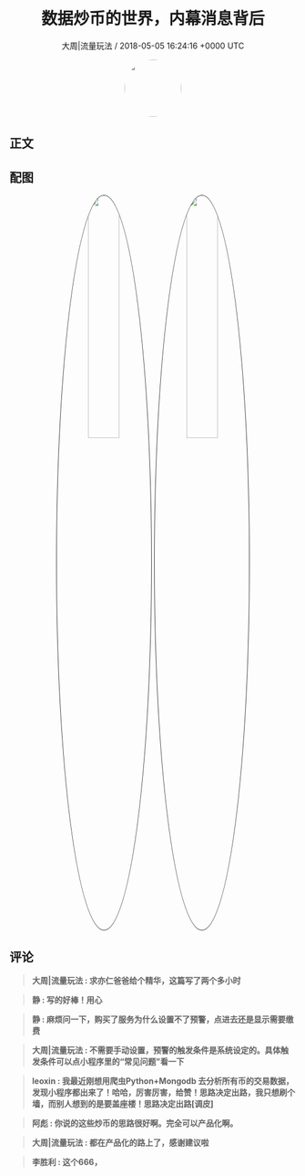 <h1 align="center">数据炒币的世界，内幕消息背后</h1>
<p align="center">
    <a>大周|流量玩法 / 2018-05-05 16:24:16 &#43;0000 UTC</a>
</p>

<div align="center">
    <img src="https://images.zsxq.com/FjYtugUoKUOds0Co6p-8f9PBGAGT?e=1590940799&amp;token=kIxbL07-8jAj8w1n4s9zv64FuZZNEATmlU_Vm6zD:tXb0FGAV3kS_siRpkN0QupJWgRc=" width="100" height="100" style="border:1px solid;border-radius:50%; color:#ffffff"/>
</div>

## 正文

<div>

</div>

## 配图
<div class="image" align="center">

<img src="https://images.zsxq.com/FkbM03InFQ7NveT61XOP_8HQ9eXB?e=1590940799&amp;token=kIxbL07-8jAj8w1n4s9zv64FuZZNEATmlU_Vm6zD:Kpbr_pg2sVc5On3XjQhiDIAudOE=" width="33%" height="33%" style="border:1px solid;border-radius:50%; color:#3c3f41"/>

<img src="https://images.zsxq.com/FnuFgTTTeYVBWDIMq-I0adks1po5?e=1590940799&amp;token=kIxbL07-8jAj8w1n4s9zv64FuZZNEATmlU_Vm6zD:GIh-pKGIw79MkhuCi5FYMQ2PY-8=" width="33%" height="33%" style="border:1px solid;border-radius:50%; color:#3c3f41"/>

</div>

## 评论

<div align="left">
<div>

<blockquote >
<span> <strong>大周|流量玩法 : 求亦仁爸爸给个精华，这篇写了两个多小时 </strong></span>
</blockquote>

<blockquote >
<span> <strong>静 : 写的好棒！用心 </strong></span>
</blockquote>

<blockquote >
<span> <strong>静 : 麻烦问一下，购买了服务为什么设置不了预警，点进去还是显示需要缴费 </strong></span>
</blockquote>

<blockquote >
<span> <strong>大周|流量玩法 : 不需要手动设置，预警的触发条件是系统设定的。具体触发条件可以点小程序里的“常见问题”看一下 </strong></span>
</blockquote>

<blockquote >
<span> <strong>leoxin : 我最近刚想用爬虫Python&#43;Mongodb 去分析所有币的交易数据，发现小程序都出来了！哈哈，厉害厉害，给赞！思路决定出路，我只想刷个墙，而别人想到的是要盖座楼！思路决定出路[调皮] </strong></span>
</blockquote>

<blockquote >
<span> <strong>阿彪 : 你说的这些炒币的思路很好啊。完全可以产品化啊。 </strong></span>
</blockquote>

<blockquote >
<span> <strong>大周|流量玩法 : 都在产品化的路上了，感谢建议啦 </strong></span>
</blockquote>

<blockquote >
<span> <strong>李胜利 : 这个666， </strong></span>
</blockquote>

</div>
</div>